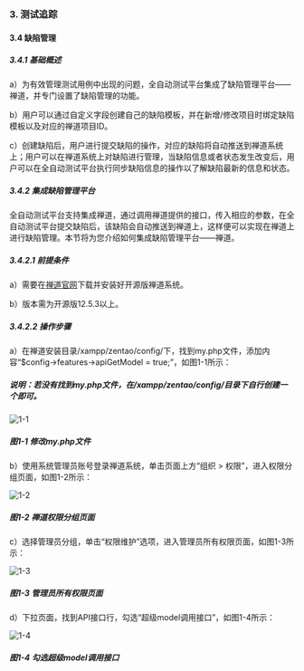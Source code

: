 ### 3. 测试追踪

#### 3.4 缺陷管理

##### 3.4.1 基础概述

a）为有效管理测试用例中出现的问题，全自动测试平台集成了缺陷管理平台——禅道，并专门设置了缺陷管理的功能。

b）用户可以通过自定义字段创建自己的缺陷模板，并在新增/修改项目时绑定缺陷模板以及对应的禅道项目ID。

c）创建缺陷后，用户进行提交缺陷的操作，对应的缺陷将自动推送到禅道系统上；用户可以在禅道系统上对缺陷进行管理，当缺陷信息或者状态发生改变后，用户可以在全自动测试平台执行同步缺陷信息的操作以了解缺陷最新的信息和状态。

##### 3.4.2 集成缺陷管理平台

全自动测试平台支持集成禅道，通过调用禅道提供的接口，传入相应的参数，在全自动测试平台提交缺陷后，该缺陷会自动推送到禅道上，这样便可以实现在禅道上进行缺陷管理。本节将为您介绍如何集成缺陷管理平台——禅道。

##### 3.4.2.1 前提条件

a）需要在[禅道官网](https://www.zentao.net/index.html)下载并安装好开源版禅道系统。

b）版本需为开源版12.5.3以上。

##### 3.4.2.2 操作步骤

a）在禅道安装目录/xampp/zentao/config/下，找到my.php文件，添加内容“$config->features->apiGetModel = true;”，如图1-1所示：

##### 说明：若没有找到my.php文件，在/xampp/zentao/config/目录下自行创建一个即可。

![1-1](https://www.feisuanyz.com/fstest/cszz/bugmanage/bug_2_1.png)

##### 图1-1 修改my.php文件

b）使用系统管理员账号登录禅道系统，单击页面上方“组织 > 权限”，进入权限分组页面，如图1-2所示：

![1-2](https://www.feisuanyz.com/fstest/cszz/bugmanage/bug_2_2.png)

##### 图1-2 禅道权限分组页面

c）选择管理员分组，单击“权限维护”选项，进入管理员所有权限页面，如图1-3所示：

![1-3](https://www.feisuanyz.com/fstest/cszz/bugmanage/bug_2_3.png)

##### 图1-3 管理员所有权限页面

d）下拉页面，找到API接口行，勾选“超级model调用接口”，如图1-4所示：

![1-4](https://www.feisuanyz.com/fstest/cszz/bugmanage/bug_2_4.png)

##### 图1-4 勾选超级model调用接口
